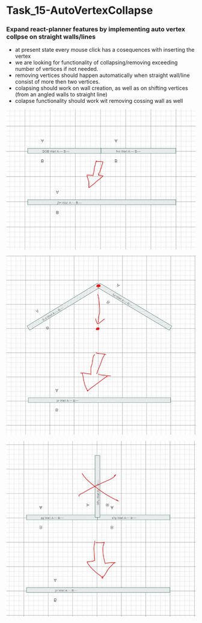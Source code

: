 # Task_15-AutoVertexCollapse

### Expand react-planner features by implementing auto vertex collpse on straight walls/lines

- at present state every mouse click has a cosequences with inserting the vertex
- we are looking for functionality of collapsing/removing exceeding number of vertices if not needed.
- removing vertices should happen automatically when straight wall/line consist of more then two vertices.
- colapsing should work on wall creation, as well as on shifting vertices (from an angled walls to straight line)
- colapse functionality should work wit removing cossing wall as well

![Vertex collapse](/vertexcolapse.JPG)

![Corner collapse](/cornercolapse.JPG)

![Cross collapse](/crosscolapse.JPG)
